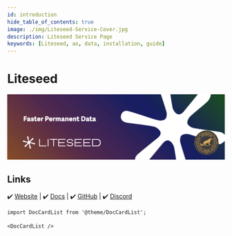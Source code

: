 ```yaml
---
id: introduction
hide_table_of_contents: true
image: ./img/Liteseed-Service-Cover.jpg
description: Liteseed Service Page
keywords: [Liteseed, ao, data, installation, guide]
---
```


# Liteseed 

![Liteseed](./img/Liteseed-Service.jpg) 

## Links
 ✔️ [Website](https://liteseed.xyz) |
 ✔️ [Docs](https://docs.liteseed.xyz/) |
 ✔️ [GitHub](https://github.com/liteseed) |
 ✔️ [Discord](https://discord.gg/yh4xsTUWUn)


```mdx-code-block
import DocCardList from '@theme/DocCardList';

<DocCardList />
```
